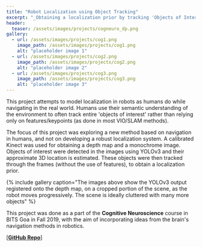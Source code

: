 ```yaml
---
title: "Robot Localization using Object Tracking"
excerpt: "_Obtaining a localization prior by tracking 'Objects of Interest' in a depth map_"
header:
  teaser: /assets/images/projects/cogneuro_dp.png
gallery:
  - url: /assets/images/projects/cog1.png
    image_path: /assets/images/projects/cog1.png
    alt: "placeholder image 1"
  - url: /assets/images/projects/cog2.png
    image_path: /assets/images/projects/cog2.png
    alt: "placeholder image 2"
  - url: /assets/images/projects/cog3.png
    image_path: /assets/images/projects/cog3.png
    alt: "placeholder image 3"
---
```

This project attempts to model localization in robots as humans do while navigating in the real world. Humans use their semantic understanding of the environment to often track entire 'objects of interest' rather than relying only on features/keypoints (as done in most VIO/SLAM methods).

The focus of this project was exploring a new method based on navigation in humans, and not on developing a robust localization system. A calibrated Kinect was used for obtaining a depth map and a monochrome image. Objects of interest were detected in the images using YOLOv3 and their approximate 3D location is estimated. These objects were then tracked through the frames (without the use of features), to obtain a localization prior.

{% include gallery caption="The images above show the YOLOv3 output registered onto the depth map, on a cropped portion of the scene, as the robot moves progressively. The scene is ideally cluttered with many more objects" %}

This project was done as a part of the **Cognitive Neuroscience** course in BITS Goa in Fall 2019, with the aim of incorporating ideas from the brain's navigation methods in robotics.


\[[**GitHub Repo**](https://github.com/rmvanarse/slam_cogneuro)\]
